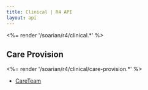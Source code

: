 ```yaml
---
title: Clinical | R4 API
layout: api
---
```


<%= render '/soarian/r4/clinical.*' %>

## Care Provision
<%= render '/soarian/r4/clinical/care-provision.*' %>

* [CareTeam](/soarian/r4/clinical/care-provision/careteam)
